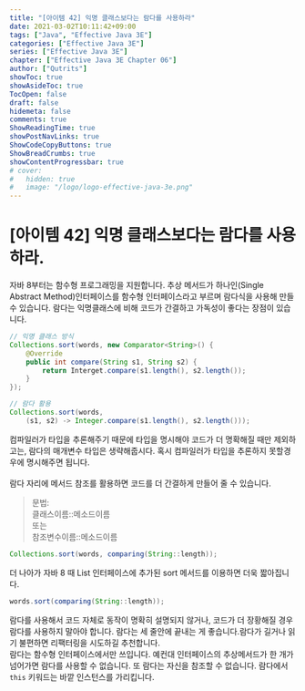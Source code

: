 ```yaml
---
title: "[아이템 42] 익명 클래스보다는 람다를 사용하라"
date: 2021-03-02T10:11:42+09:00
tags: ["Java", "Effective Java 3E"]
categories: ["Effective Java 3E"]
series: ["Effective Java 3E"]
chapter: ["Effective Java 3E Chapter 06"]
author: ["Qutrits"]
showToc: true
showAsideToc: true
TocOpen: false
draft: false
hidemeta: false
comments: true
ShowReadingTime: true
showPostNavLinks: true
ShowCodeCopyButtons: true
ShowBreadCrumbs: true
showContentProgressbar: true
# cover:
#   hidden: true
#   image: "/logo/logo-effective-java-3e.png"
---
```

# [아이템 42] 익명 클래스보다는 람다를 사용하라.

자바 8부터는 함수형 프로그래밍을 지원합니다. 추상 메서드가 하나인(Single Abstract Method)인터페이스를 함수형 인터페이스라고 부르며 람다식을 사용해 만들 수 있습니다. 람다는 익명클래스에 비해 코드가 간결하고 가독성이 좋다는 장점이 있습니다.

``` java
// 익명 클래스 방식
Collections.sort(words, new Comparator<String>() {
    @Override
    public int compare(String s1, String s2) {
        return Interget.compare(s1.length(), s2.length());
    }
});
```
``` java
// 람다 활용
Collections.sort(words, 
    (s1, s2) -> Integer.compare(s1.length(), s2.length()));
```
컴파일러가 타입을 추론해주기 때문에 타입을 명시해야 코드가 더 명확해질 때만 제외하고는, 람다의 매개변수 타입은 생략해줍시다. 혹시 컴파일러가 타입을 추론하지 못할경우에 명시해주면 됩니다.</br></br>
람다 자리에 메서드 참조를 활용하면 코드를 더 간결하게 만들어 줄 수 있습니다.
> 문법:</br>
> 클래스이름::메소드이름</br>
> 또는</br>
> 참조변수이름::메소드이름

``` java
Collections.sort(words, comparing(String::length));
```

더 나아가 자바 8 때 List 인터페이스에 추가된 sort 메서드를 이용하면 더욱 짧아집니다.

``` java
words.sort(comparing(String::length));
```

람다를 사용해서 코드 자체로 동작이 명확히 설명되지 않거나, 코드가 더 장황해질 경우 람다를 사용하지 말아야 합니다. 람다는 세 줄안에 끝내는 게 좋습니다.람다가 길거나 읽기 불편하면 리팩터링을 시도하길 추천합니다.
</br>
람다는 함수형 인터페이스에서만 쓰입니다. 예컨대 인터페이스의 추상메서드가 한 개가 넘어가면 람다를 사용할 수 없습니다. 또 람다는 자신을 참조할 수 없습니다. 람다에서 `this` 키워드는 바깥 인스턴스를 가리킵니다.
